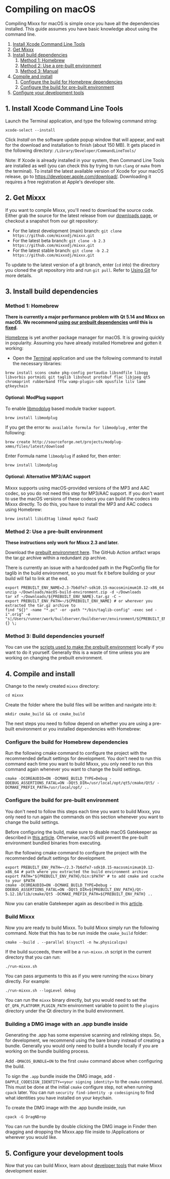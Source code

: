 # Compiling on macOS

Compiling Mixxx for macOS is simple once you have all the dependencies
installed. This guide assumes you have basic knowledge about using the
command line.

1. [Install Xcode Command Line Tools](#1-install-xcode-command-line-tools)
1. [Get Mixxx](#2-get-mixxx)
1. [Install build dependencies](#3-install-build-dependencies)
    1. [Method 1: Homebrew](#method-1-homebrew)
    1. [Method 2: Use a pre-built environment](#method-2-use-a-pre-built-environment)
    1. [Method 3: Manual](#method-3-manual)
1. [Compile and install](#4-compile-and-install)
    1. [Configure the build for Homebrew dependencies](#configure-the-build-for-homebrew-dependencies)
    1. [Configure the build for pre-built environment](#configure-the-build-for-pre-built-environment)
1. [Configure your development tools](#5-configure-your-development-tools)

## 1. Install Xcode Command Line Tools

Launch the Terminal application, and type the following command string:

```shell
xcode-select --install
```

Click *Install* on the software update popup window that will appear,
and wait for the download and installation to finish (about 150 MB). It
gets placed in the following directory:
`/Library/Developer/CommandLineTools/`

<span class="underline">Note</span>: If Xcode is already installed in
your system, then Command Line Tools are installed as well (you can
check this by trying to run `clang` or `make` from the terminal). To
install the latest available version of Xcode for your macOS release, go
to <https://developer.apple.com/download/>. Downloading it requires a
free registration at Apple's developer site.

<a name="getMixxx"/>

## 2. Get Mixxx

If you want to compile Mixxx, you'll need to download the source code. Either grab the source for the latest release from our [downloads
page](https://www.mixxx.org/download), or checkout a snapshot from our git repository:

  - For the latest development (main) branch: `git clone https://github.com/mixxxdj/mixxx.git`
  - For the latest beta branch: `git clone -b 2.3 https://github.com/mixxxdj/mixxx.git`
  - For the latest stable branch: `git clone -b 2.2 https://github.com/mixxxdj/mixxx.git`

To update to the latest version of a git branch, enter (`cd` into) the
directory you cloned the git repository into and run `git pull`. Refer
to [Using Git](Using%20Git) for more details.

<a name="installDependencies"/>

## 3. Install build dependencies

### Method 1: Homebrew

**There is currently a major performance problem with Qt 5.14 and Mixxx
on macOS. We recommend [using our prebuilt
dependencies](#method-2use-a-pre-built-environment) until this is
[fixed](https://github.com/mixxxdj/mixxx/pull/1974).**

[Homebrew](https://github.com/Homebrew/brew) is yet another package
manager for macOS. It is growing quickly in popularity. Assuming you
have already installed Homebrew and gotten it working:

  - Open the
    [Terminal](http://www.apple.com/macosx/apps/all.html#terminal)
    application and use the following command to install the necessary
    libraries:

<!-- end list -->

```shell
brew install scons cmake pkg-config portaudio libsndfile libogg libvorbis portmidi git taglib libshout protobuf flac libjpeg qt5 chromaprint rubberband fftw vamp-plugin-sdk opusfile lilv lame qtkeychain
```

#### Optional: ModPlug support

To enable [libmodplug](http://modplug-xmms.sourceforge.net/) based
module tracker support.

```shell
brew install libmodplug
```

If you get the error `No available formula for libmodplug` , enter the
following:

```shell
brew create http://sourceforge.net/projects/modplug-xmms/files/latest/download
```

Enter Formula name `libmodplug` if asked for, then enter:

```shell
brew install libmodplug
```

#### Optional: Alternative MP3/AAC support

Mixxx supports using macOS-provided versions of the MP3 and AAC codec, so you do not need this step for MP3/AAC support. If you don't want to
use the macOS versions of these codecs you can build the codecs into Mixxx directly. To do this, you have to install the MP3 and AAC codecs using Homebrew:

```shell
brew install libid3tag libmad mp4v2 faad2
```

### Method 2: Use a pre-built environment

**These instructions only work for Mixxx 2.3 and later.**

Download the [prebuilt environment here](https://github.com/Be-ing/buildserver/suites/1506041269/artifacts/26401744). The GitHub Action artifact wraps the tar.gz archive within a redundant zip archive.

There is currently an issue with a hardcoded path in the PkgConfig file for taglib in the build environment, so you must fix it before building or your build will fail to link at the end.
```shell
export PREBUILT_ENV_NAME=2.3-7b6dfe7-sdk10.15-macosminimum10.12-x86_64
unzip ~/Downloads/macOS-build-environment.zip -d ~/Downloads
tar xf ~/Downloads/${PREBUILT_ENV_NAME}.tar.gz -C ~
export PREBUILT_ENV_PATH=~/${PREBUILT_ENV_NAME} # or wherever you extracted the tar.gz archive to
find "${}" -name "*.pc" -or -path "*/bin/taglib-config" -exec sed -i".orig" -e "s|/Users/runner/work/buildserver/buildserver/environment/${PREBUILT_ENV_NAME}|${PREBUILT_ENV_PATH}|g" {} \;
```

### Method 3: Build dependencies yourself

You can use the [scripts used to make the prebuilt environment](https://github.com/mixxxdj/buildserver) locally if you want to do it yourself. Generally this is a waste of time unless you are working on changing the prebuilt environment.

<a name="compile"/>

## 4. Compile and install

Change to the newly created `mixxx` directory:

```shell
cd mixxx
```

Create the folder where the build files will be written and navigate into it:

```shell
mkdir cmake_build && cd cmake_build
```

The next steps you need to follow depend on whether you are using a pre-built environment or you installed dependencies with Homebrew:

### Configure the build for Homebrew dependencies

Run the following cmake command to configure the project with the recommended default settings for development. You don't need to run this command each time you want to build Mixxx, you only need to run this command again whenever you want to change the build settings.

```shell
cmake -DCOREAUDIO=ON -DCMAKE_BUILD_TYPE=Debug -DDEBUG_ASSERTIONS_FATAL=ON -DQt5_DIR=/usr/local/opt/qt5/cmake/Qt5/ -DCMAKE_PREFIX_PATH=/usr/local/opt/ ..
```

### Configure the build for pre-built environment
You don't need to follow this steps each time you want to build Mixxx, you only need to run again the commands on this section whenever you want to change the build settings.

Before configuring the build, make sure to disable macOS Gatekeeper as described in [this article](https://www.imore.com/how-open-apps-anywhere-macos-catalina-and-mojave). Otherwise, macOS will prevent the pre-built environment bundled binaries from executing.

Run the following cmake command to configure the project with the recommended default settings for development.

```shell
export PREBUILT_ENV_PATH=~/2.3-7b6dfe7-sdk10.15-macosminimum10.12-x86_64 # path where you extracted the build environment archive
export PATH="${PREBUILT_ENV_PATH}/bin:$PATH" # to add cmake and ccache to your $PATH
cmake -DCOREAUDIO=ON -DCMAKE_BUILD_TYPE=Debug -DDEBUG_ASSERTIONS_FATAL=ON -DQt5_DIR=${PREBUILT_ENV_PATH}/Qt-5.12.10/lib/cmake/Qt5 -DCMAKE_PREFIX_PATH=${PREBUILT_ENV_PATH} ..
```

Now you can enable Gatekeeper again as described in this [article](https://www.imore.com/how-open-apps-anywhere-macos-catalina-and-mojave).

### Build Mixxx
Now you are ready to build Mixxx. To build Mixxx simply run the following command. Note that this has to be run inside the `cmake_build` folder:

```shell
cmake --build . --parallel $(sysctl -n hw.physicalcpu)
```

If the build succeeds, there will be a `run-mixxx.sh` script in the current directory that you can run:

```shell
./run-mixxx.sh
```

You can pass arguments to this as if you were running the `mixxx` binary directly. For example:

```shell
./run-mixxx.sh --logLevel debug
```

You can run the `mixxx` binary directly, but you would need to set the `QT_QPA_PLATFORM_PLUGIN_PATH` environment variable to point to the `plugins` directory under the Qt directory in the build environment.

### Building a DMG image with an .app bundle inside
Generating the .app has some expensive scanning and relinking steps. So, for development, we recommend using the bare binary instead of creating a bundle. Generally you would only need to build a bundle locally if you are working on the bundle building process.

Add `-DMACOS_BUNDLE=ON` to the first `cmake` command above when configuring the build.

To sign the `.app` bundle inside the DMG image, add `-DAPPLE_CODESIGN_IDENTITY=<your signing identity>` to the `cmake` command. This must be done at the initial `cmake` configure step, not when running `cpack` later. You can run `security find-identity -p codesigning` to find what identities you have installed on your keychain.

To create the DMG image with the .app bundle inside, run
```shell
cpack -G DragNDrop
```
You can run the bundle by double clicking the DMG image in Finder then dragging and dropping the Mixxx.app file inside to /Applications or wherever you would like.

## 5. Configure your development tools

Now that you can build Mixxx, learn about [developer
tools](https://github.com/mixxxdj/mixxx/wiki/Developer-Tools) that make Mixxx development easier.
